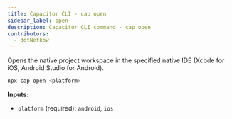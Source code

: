 ```yaml
---
title: Capacitor CLI - cap open
sidebar_label: open
description: Capacitor CLI command - cap open
contributors:
  - dotNetkow
---
```


Opens the native project workspace in the specified native IDE (Xcode for iOS, Android Studio for Android).

```bash
npx cap open <platform>
```

<strong>Inputs:</strong>

- `platform` (required): `android`, `ios`
